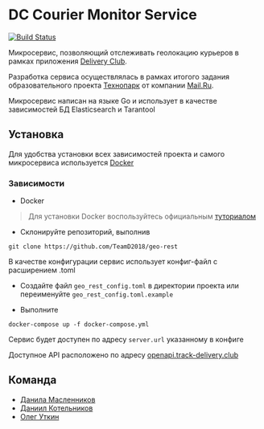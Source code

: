 # DC Courier Monitor Service
[![Build Status](https://travis-ci.com/TeamD2018/geo-rest.svg?branch=suite_test)](https://travis-ci.com/TeamD2018/geo-rest)

Микросервис, позволяющий отслеживать геолокацию курьеров в рамках приложения [Delivery Club](https://www.delivery-club.ru).

Разработка сервиса осуществлялась в рамках итогого задания образовательного проекта [Технопарк](https://park.mail.ru/) от компании [Mail.Ru](https://mail.ru).

Микросервис написан на языке Go и использует в качестве зависимостей БД Elasticsearch и Tarantool

## Установка

Для удобства установки всех зависимостей проекта и самого микросервиса используется [Docker](https://www.docker.com)

### Зависимости

* Docker
> Для установки Docker воспользуйтесь официальным [туториалом](https://docs.docker.com/install/linux/docker-ce/centos/)


* Склонируйте репозиторий, выполнив

```
git clone https://github.com/TeamD2018/geo-rest
```


В качестве конфигурации сервис использует конфиг-файл с расширением .toml

* Создайте файл `geo_rest_config.toml` в директории проекта или переименуйте `geo_rest_config.toml.example`

* Выполните

```
docker-compose up -f docker-compose.yml
```

Сервис будет доступен по адресу `server.url` указанному в конфиге

Доступное API расположено по адресу [openapi.track-delivery.club](http://openapi.track-delivery.club/)

## Команда

* [Данила Масленников](https://github.com/Dnnd)
* [Даниил Котельников](https://github.com/zwirec)
* [Олег Уткин](https://github.com/oleggator)
